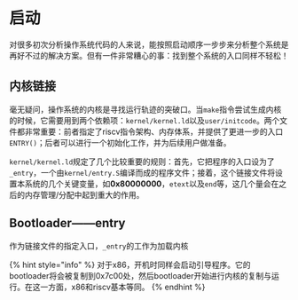 # 启动

对很多初次分析操作系统代码的人来说，能按照启动顺序一步步来分析整个系统是再好不过的解决方案。但有一件非常糟心的事：找到整个系统的入口同样不轻松！

## 内核链接

毫无疑问，操作系统的内核是寻找运行轨迹的突破口。当`make`指令尝试生成内核的时候，它需要用到两个依赖项：`kernel/kernel.ld`以及`user/initcode`。两个文件都非常重要：前者指定了riscv指令架构、内存体系，并提供了更进一步的入口`ENTRY()`；后者可以进行一个初始化工作，并为后续用户做准备。

`kernel/kernel.ld`规定了几个比较重要的规则：首先，它把程序的入口设为了`_entry`，一个由`kernel/entry.S`编译而成的程序文件；接着，这个链接文件将设置本系统的几个关键变量，如**0x80000000**，`etext`以及`end`等，这几个量会在之后的内存管理/分配中起到重大的作用。

## Bootloader——entry

作为链接文件的指定入口，`_entry`的工作为加载内核

{% hint style="info" %}
对于x86，开机时同样会启动引导程序。它的bootloader将会被复制到0x7c00处，然后bootloader开始进行内核的复制与运行。在这一方面，x86和riscv基本等同。
{% endhint %}

